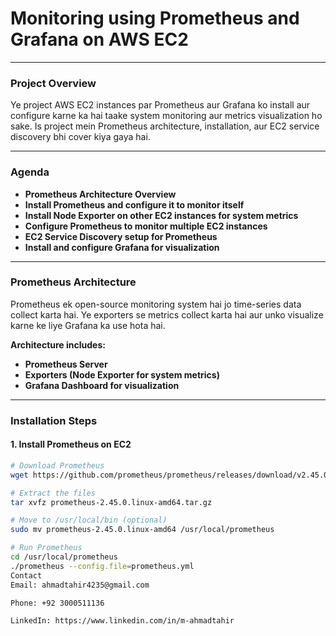 # **Monitoring using Prometheus and Grafana on AWS EC2**

---

### **Project Overview**

Ye project AWS EC2 instances par Prometheus aur Grafana ko install aur configure karne ka hai taake system monitoring aur metrics visualization ho sake. Is project mein Prometheus architecture, installation, aur EC2 service discovery bhi cover kiya gaya hai.

---

### **Agenda**

- **Prometheus Architecture Overview**  
- **Install Prometheus and configure it to monitor itself**  
- **Install Node Exporter on other EC2 instances for system metrics**  
- **Configure Prometheus to monitor multiple EC2 instances**  
- **EC2 Service Discovery setup for Prometheus**  
- **Install and configure Grafana for visualization**

---

### **Prometheus Architecture**

Prometheus ek open-source monitoring system hai jo time-series data collect karta hai. Ye exporters se metrics collect karta hai aur unko visualize karne ke liye Grafana ka use hota hai.

**Architecture includes:**

- **Prometheus Server**  
- **Exporters (Node Exporter for system metrics)**  
- **Grafana Dashboard for visualization**

---

### **Installation Steps**

#### **1. Install Prometheus on EC2**

```bash
# Download Prometheus
wget https://github.com/prometheus/prometheus/releases/download/v2.45.0/prometheus-2.45.0.linux-amd64.tar.gz

# Extract the files
tar xvfz prometheus-2.45.0.linux-amd64.tar.gz

# Move to /usr/local/bin (optional)
sudo mv prometheus-2.45.0.linux-amd64 /usr/local/prometheus

# Run Prometheus
cd /usr/local/prometheus
./prometheus --config.file=prometheus.yml
Contact
Email: ahmadtahir4235@gmail.com

Phone: +92 3000511136

LinkedIn: https://www.linkedin.com/in/m-ahmadtahir
